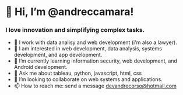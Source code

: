 # 👋 Hi, I’m @andreccamara!

  ### I love innovation and simplifying complex tasks.
- 🔭 I work with data analisy and web development (i'm also a lawyer).
- 👀 I am interested in web development, data analysis, systems development, and app development.
- 🌱 I’m currently learning information security, web development, and Android development.
- 💬 Ask me about tableau, python, javascript, html, css
- 💞️ I’m looking to collaborate on web systems and applications.
- 📫 How to reach me: send a message devandrecorso@hotmail.com

<!---
andreccamara/andreccamara is a ✨ special ✨ repository because its `README.md` (this file) appears on your GitHub profile.
You can click the Preview link to take a look at your changes.
--->
